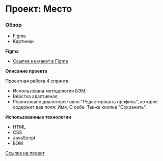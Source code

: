 # Проект: Место

### Обзор

* Figma
* Картинки

**Figma**

* [Ссылка на макет в Figma](https://www.figma.com/file/2cn9N9jSkmxD84oJik7xL7/JavaScript.-Sprint-4?node-id=0%3A1)

**Описание проекта**

Проектная работа 4 спринта:
* Использована методология БЭМ;
* Вёрстка адаптивная;
* Реализовано диалоговое окно "Редактировать профиль", которое содержит два поля: Имя, О себе. Также кнопка "Сохранить".

**Использованные технологии**
* HTML
* CSS
* JavaScript
* БЭМ

[Ссылка на проект](https://terekhovav1987.github.io/mesto/)